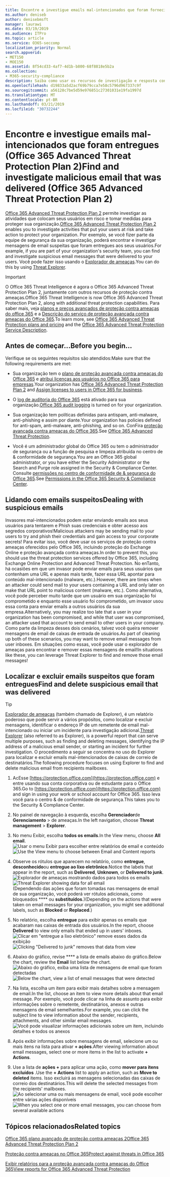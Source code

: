 ```yaml
---
title: Encontre e investigue emails mal-intencionados que foram fornecidos (investigação de ameaças e resposta do Office 365
ms.author: deniseb
author: denisebmsft
manager: laurawi
ms.date: 03/19/2019
ms.audience: ITPro
ms.topic: article
ms.service: O365-seccomp
localization_priority: Normal
search.appverid:
- MET150
- MOE150
ms.assetid: 8f54cd33-4af7-4d1b-b800-68f8818e5b2a
ms.collection:
- M365-security-compliance
description: Saiba como usar os recursos de investigação e resposta contra ameaças para encontrar e investigar emails mal-intencionados.
ms.openlocfilehash: d19833a5d2acf69b79cca7e58c5796d967337c9f
ms.sourcegitcommit: a56128c7be5d59e976851c27301031e19fa1997d
ms.translationtype: MT
ms.contentlocale: pt-BR
ms.lasthandoff: 03/21/2019
ms.locfileid: "30732244"
---
```

# <a name="find-and-investigate-malicious-email-that-was-delivered-office-365-advanced-threat-protection-plan-2"></a><span data-ttu-id="86f86-103">Encontre e investigue emails mal-intencionados que foram entregues (Office 365 Advanced Threat Protection Plan 2)</span><span class="sxs-lookup"><span data-stu-id="86f86-103">Find and investigate malicious email that was delivered (Office 365 Advanced Threat Protection Plan 2)</span></span>

<span data-ttu-id="86f86-104">[Office 365 Advanced Threat Protection Plan 2](office-365-ti.md) permite investigar as atividades que colocam seus usuários em risco e tomar medidas para proteger sua organização.</span><span class="sxs-lookup"><span data-stu-id="86f86-104">[Office 365 Advanced Threat Protection Plan 2](office-365-ti.md) enables you to investigate activities that put your users at risk and take action to protect your organization.</span></span> <span data-ttu-id="86f86-105">Por exemplo, se você fizer parte da equipe de segurança da sua organização, poderá encontrar e investigar mensagens de email suspeitas que foram entregues aos seus usuários.</span><span class="sxs-lookup"><span data-stu-id="86f86-105">For example, if you are part of your organization's security team, you can find and investigate suspicious email messages that were delivered to your users.</span></span> <span data-ttu-id="86f86-106">Você pode fazer isso usando o [Explorador de ameaças](get-started-with-ti.md#threat-explorer).</span><span class="sxs-lookup"><span data-stu-id="86f86-106">You can do this by using [Threat Explorer](get-started-with-ti.md#threat-explorer).</span></span>
  
> [!IMPORTANT]
> <span data-ttu-id="86f86-107">O Office 365 Threat Intelligence é agora o Office 365 Advanced Threat Protection Plan 2, juntamente com outros recursos de proteção contra ameaças.</span><span class="sxs-lookup"><span data-stu-id="86f86-107">Office 365 Threat Intelligence is now Office 365 Advanced Threat Protection Plan 2, along with additional threat protection capabilities.</span></span> <span data-ttu-id="86f86-108">Para saber mais, veja [planos e preços avançados de proteção contra ameaças do office 365](https://products.office.com/exchange/advance-threat-protection) e a [Descrição do serviço de proteção avançada contra ameaças do Office 365](https://docs.microsoft.com/office365/servicedescriptions/office-365-advanced-threat-protection-service-description).</span><span class="sxs-lookup"><span data-stu-id="86f86-108">To learn more, see [Office 365 Advanced Threat Protection plans and pricing](https://products.office.com/exchange/advance-threat-protection) and the [Office 365 Advanced Threat Protection Service Description](https://docs.microsoft.com/office365/servicedescriptions/office-365-advanced-threat-protection-service-description).</span></span>
  
## <a name="before-you-begin"></a><span data-ttu-id="86f86-109">Antes de começar...</span><span class="sxs-lookup"><span data-stu-id="86f86-109">Before you begin...</span></span>

<span data-ttu-id="86f86-110">Verifique se os seguintes requisitos são atendidos:</span><span class="sxs-lookup"><span data-stu-id="86f86-110">Make sure that the following requirements are met:</span></span>
  
- <span data-ttu-id="86f86-111">Sua organização tem o [plano de proteção avançada contra ameaças do Office 365](office-365-ti.md) e [atribui licenças aos usuários no Office 365 para empresas](https://support.office.com/article/997596b5-4173-4627-b915-36abac6786dc).</span><span class="sxs-lookup"><span data-stu-id="86f86-111">Your organization has [Office 365 Advanced Threat Protection Plan 2](office-365-ti.md) and [Assign licenses to users in Office 365 for business](https://support.office.com/article/997596b5-4173-4627-b915-36abac6786dc).</span></span>
    
- <span data-ttu-id="86f86-112">O [log de auditoria do Office 365](turn-audit-log-search-on-or-off.md) está ativado para sua organização.</span><span class="sxs-lookup"><span data-stu-id="86f86-112">[Office 365 audit logging](turn-audit-log-search-on-or-off.md) is turned on for your organization.</span></span> 
    
- <span data-ttu-id="86f86-113">Sua organização tem políticas definidas para antispam, anti-malware, anti-phishing e assim por diante.</span><span class="sxs-lookup"><span data-stu-id="86f86-113">Your organization has policies defined for anti-spam, anti-malware, anti-phishing, and so on.</span></span> <span data-ttu-id="86f86-114">ConFira [proteção avançada contra ameaças do Office 365](office-365-atp.md).</span><span class="sxs-lookup"><span data-stu-id="86f86-114">See [Office 365 Advanced Threat Protection](office-365-atp.md).</span></span>
    
- <span data-ttu-id="86f86-115">Você é um administrador global do Office 365 ou tem o administrador de segurança ou a função de pesquisa e limpeza atribuída no centro de &amp; conformidade de segurança.</span><span class="sxs-lookup"><span data-stu-id="86f86-115">You are an Office 365 global administrator, or you have either the Security Administrator or the Search and Purge role assigned in the Security &amp; Compliance Center.</span></span> <span data-ttu-id="86f86-116">Consulte [permissões no centro de conformidade de &amp; segurança do Office 365](permissions-in-the-security-and-compliance-center.md).</span><span class="sxs-lookup"><span data-stu-id="86f86-116">See [Permissions in the Office 365 Security &amp; Compliance Center](permissions-in-the-security-and-compliance-center.md).</span></span>
    
## <a name="dealing-with-suspicious-emails"></a><span data-ttu-id="86f86-117">Lidando com emails suspeitos</span><span class="sxs-lookup"><span data-stu-id="86f86-117">Dealing with suspicious emails</span></span>

<span data-ttu-id="86f86-118">Invasores mal-intencionados podem estar enviando emails aos seus usuários para tentarem e Phish suas credenciais e obter acesso aos segredos corporativos!</span><span class="sxs-lookup"><span data-stu-id="86f86-118">Malicious attackers may be sending mail to your users to try and phish their credentials and gain access to your corporate secrets!</span></span> <span data-ttu-id="86f86-119">Para evitar isso, você deve usar os serviços de proteção contra ameaças oferecidos pelo Office 365, incluindo proteção do Exchange Online e proteção avançada contra ameaças.</span><span class="sxs-lookup"><span data-stu-id="86f86-119">In order to prevent this, you should use the threat protection services offered by Office 365, including Exchange Online Protection and Advanced Threat Protection.</span></span> <span data-ttu-id="86f86-120">No enTanto, há ocasiões em que um invasor pode enviar emails para seus usuários que contenham uma URL e apenas mais tarde, fazer essa URL apontar para conteúdo mal-intencionado (malware, etc.).</span><span class="sxs-lookup"><span data-stu-id="86f86-120">However, there are times when an attacker could send mail to your users containing a URL and only later on make that URL point to malicious content (malware, etc.).</span></span> <span data-ttu-id="86f86-121">Como alternativa, você pode perceber muito tarde que um usuário em sua organização foi comprometido e enquanto esse usuário foi comprometido, um invasor usou essa conta para enviar emails a outros usuários da sua empresa.</span><span class="sxs-lookup"><span data-stu-id="86f86-121">Alternatively, you may realize too late that a user in your organization has been compromised, and while that user was compromised, an attacker used that account to send email to other users in your company.</span></span> <span data-ttu-id="86f86-122">Como parte da limpeza desses dois cenários, talvez você queira remover mensagens de email de caixas de entrada de usuários.</span><span class="sxs-lookup"><span data-stu-id="86f86-122">As part of cleaning up both of these scenarios, you may want to remove email messages from user inboxes.</span></span> <span data-ttu-id="86f86-123">Em situações como essas, você pode usar o explorador de ameaças para encontrar e remover essas mensagens de email!</span><span class="sxs-lookup"><span data-stu-id="86f86-123">In situations like these, you can leverage Threat Explorer to find and remove those email messages!</span></span>
  
## <a name="find-and-delete-suspicious-email-that-was-delivered"></a><span data-ttu-id="86f86-124">Localizar e excluir emails suspeitos que foram entregues</span><span class="sxs-lookup"><span data-stu-id="86f86-124">Find and delete suspicious email that was delivered</span></span>

> [!TIP]
> <span data-ttu-id="86f86-125">[Explorador de ameaças](get-started-with-ti.md#threat-explorer) (também chamado de Explorer), é um relatório poderoso que pode servir a vários propósitos, como localizar e excluir mensagens, identificar o endereço IP de um remetente de email mal-intencionado ou iniciar um incidente para investigação adicional.</span><span class="sxs-lookup"><span data-stu-id="86f86-125">[Threat Explorer](get-started-with-ti.md#threat-explorer) (also referred to as Explorer), is a powerful report that can serve multiple purposes, such as finding and deleting messages, identifying the IP address of a malicious email sender, or starting an incident for further investigation.</span></span> <span data-ttu-id="86f86-126">O procedimento a seguir se concentra no uso do Explorer para localizar e excluir emails mal-intencionados de caixas de correio de destinatários.</span><span class="sxs-lookup"><span data-stu-id="86f86-126">The following procedure focuses on using Explorer to find and delete malicious email from recipients mailboxes.</span></span> 
  
1. <span data-ttu-id="86f86-127">AcEsse [https://protection.office.com](https://protection.office.com) e entre usando sua conta corporativa ou de estudante para o Office 365.</span><span class="sxs-lookup"><span data-stu-id="86f86-127">Go to [https://protection.office.com](https://protection.office.com) and sign in using your work or school account for Office 365.</span></span> <span data-ttu-id="86f86-128">Isso leva você para o centro &amp; de conformidade de segurança.</span><span class="sxs-lookup"><span data-stu-id="86f86-128">This takes you to the Security &amp; Compliance Center.</span></span> 
    
2. <span data-ttu-id="86f86-129">No painel de navegação à esquerda, escolha **Gerenciador**de **Gerenciamento** \> de ameaças.</span><span class="sxs-lookup"><span data-stu-id="86f86-129">In the left navigation, choose **Threat management** \> **Explorer**.</span></span>
    
3. <span data-ttu-id="86f86-130">No menu Exibir, escolha **todos os emails**.</span><span class="sxs-lookup"><span data-stu-id="86f86-130">In the View menu, choose **All email**.</span></span><br/><span data-ttu-id="86f86-131">![Usar o menu Exibir para escolher entre relatórios de email e conteúdo](media/d39013ff-93b6-42f6-bee5-628895c251c2.png)</span><span class="sxs-lookup"><span data-stu-id="86f86-131">![Use the View menu to choose between Email and Content reports](media/d39013ff-93b6-42f6-bee5-628895c251c2.png)</span></span>
  
4. <span data-ttu-id="86f86-132">Observe os rótulos que aparecem no relatório, como **entregue**, **desconhecido**ou **entregue ao lixo eletrônico**.</span><span class="sxs-lookup"><span data-stu-id="86f86-132">Notice the labels that appear in the report, such as **Delivered**, **Unknown**, or **Delivered to junk**.</span></span><br/><span data-ttu-id="86f86-133">![Explorador de ameaças mostrando dados para todos os emails](media/208826ed-a85e-446f-b276-b5fdc312fbcb.png)</span><span class="sxs-lookup"><span data-stu-id="86f86-133">![Threat Explorer showing data for all email](media/208826ed-a85e-446f-b276-b5fdc312fbcb.png)</span></span><br/><span data-ttu-id="86f86-134">(Dependendo das ações que foram tomadas nas mensagens de email de sua organização, você poderá ver rótulos adicionais, como bloqueados \*\*\*\* ou **substituídos**.)</span><span class="sxs-lookup"><span data-stu-id="86f86-134">(Depending on the actions that were taken on email messages for your organization, you might see additional labels, such as **Blocked** or **Replaced**.)</span></span>
    
5. <span data-ttu-id="86f86-135">No relatório, escolha **entregue** para exibir apenas os emails que acabaram nas caixas de entrada dos usuários.</span><span class="sxs-lookup"><span data-stu-id="86f86-135">In the report, choose **Delivered** to view only emails that ended up in users' inboxes.</span></span><br/><span data-ttu-id="86f86-136">![Clicar em "entregue a lixo eletrônico" remove esses dados da exibição](media/e6fb2e47-461e-4f6f-8c65-c331bd858758.png)</span><span class="sxs-lookup"><span data-stu-id="86f86-136">![Clicking "Delivered to junk" removes that data from view](media/e6fb2e47-461e-4f6f-8c65-c331bd858758.png)</span></span>
  
6. <span data-ttu-id="86f86-137">Abaixo do gráfico, revise \*\*\*\* a lista de emails abaixo do gráfico.</span><span class="sxs-lookup"><span data-stu-id="86f86-137">Below the chart, review the **Email** list below the chart.</span></span><br/><span data-ttu-id="86f86-138">![Abaixo do gráfico, exiba uma lista de mensagens de email que foram detectadas](media/dfb60590-1236-499d-97da-86c68621e2bc.png)</span><span class="sxs-lookup"><span data-stu-id="86f86-138">![Below the chart, view a list of email messages that were detected](media/dfb60590-1236-499d-97da-86c68621e2bc.png)</span></span>
  
7. <span data-ttu-id="86f86-139">Na lista, escolha um item para exibir mais detalhes sobre a mensagem de email.</span><span class="sxs-lookup"><span data-stu-id="86f86-139">In the list, choose an item to view more details about that email message.</span></span> <span data-ttu-id="86f86-140">Por exemplo, você pode clicar na linha de assunto para exibir informações sobre o remetente, destinatários, anexos e outras mensagens de email semelhantes.</span><span class="sxs-lookup"><span data-stu-id="86f86-140">For example, you can click the subject line to view information about the sender, recipients, attachments, and other similar email messages.</span></span><br/>![Você pode visualizar informações adicionais sobre um item, incluindo detalhes e todos os anexos](media/5a5707c3-d62a-4610-ae7b-900fff8708b2.png)
  
8. <span data-ttu-id="86f86-142">Após exibir informações sobre mensagens de email, selecione um ou mais itens na lista para ativar **+ ações**.</span><span class="sxs-lookup"><span data-stu-id="86f86-142">After viewing information about email messages, select one or more items in the list to activate **+ Actions**.</span></span>
    
9. <span data-ttu-id="86f86-143">Use a lista de **ações +** para aplicar uma ação, como **mover para itens excluídos** .</span><span class="sxs-lookup"><span data-stu-id="86f86-143">Use the **+ Actions** list to apply an action, such as **Move to deleted** items.</span></span> <span data-ttu-id="86f86-144">Isso excluirá as mensagens selecionadas das caixas de correio dos destinatários.</span><span class="sxs-lookup"><span data-stu-id="86f86-144">This will delete the selected messages from the recipients' mailboxes.</span></span><br/><span data-ttu-id="86f86-145">![Ao selecionar uma ou mais mensagens de email, você pode escolher entre várias ações disponíveis](media/ef12e10c-60a7-4f66-8f76-68d77ae26de1.png)</span><span class="sxs-lookup"><span data-stu-id="86f86-145">![When you select one or more email messages, you can choose from several available actions](media/ef12e10c-60a7-4f66-8f76-68d77ae26de1.png)</span></span>
  
## <a name="related-topics"></a><span data-ttu-id="86f86-146">Tópicos relacionados</span><span class="sxs-lookup"><span data-stu-id="86f86-146">Related topics</span></span>

[<span data-ttu-id="86f86-147">Office 365 plano avançado de proteção contra ameaças 2</span><span class="sxs-lookup"><span data-stu-id="86f86-147">Office 365 Advanced Threat Protection Plan 2</span></span>](office-365-ti.md)
  
[<span data-ttu-id="86f86-148">Proteção contra ameaças no Office 365</span><span class="sxs-lookup"><span data-stu-id="86f86-148">Protect against threats in Office 365</span></span>](protect-against-threats.md)
  
[<span data-ttu-id="86f86-149">Exibir relatórios para a proteção avançada contra ameaças do Office 365</span><span class="sxs-lookup"><span data-stu-id="86f86-149">View reports for Office 365 Advanced Threat Protection</span></span>](view-reports-for-atp.md)
  

